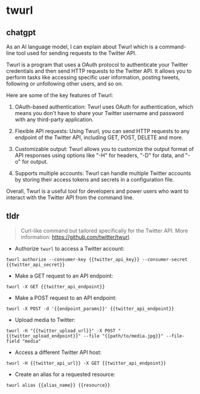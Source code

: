 # twurl 
## chatgpt 
As an AI language model, I can explain about Twurl which is a command-line tool used for sending requests to the Twitter API.

Twurl is a program that uses a OAuth protocol to authenticate your Twitter credentials and then send HTTP requests to the Twitter API. It allows you to perform tasks like accessing specific user information, posting tweets, following or unfollowing other users, and so on.

Here are some of the key features of Twurl:

1. OAuth-based authentication: Twurl uses OAuth for authentication, which means you don't have to share your Twitter username and password with any third-party application.

2. Flexible API requests: Using Twurl, you can send HTTP requests to any endpoint of the Twitter API, including GET, POST, DELETE and more.

3. Customizable output: Twurl allows you to customize the output format of API responses using options like "-H" for headers, "-D" for data, and "-o" for output.

4. Supports multiple accounts: Twurl can handle multiple Twitter accounts by storing their access tokens and secrets in a configuration file.

Overall, Twurl is a useful tool for developers and power users who want to interact with the Twitter API from the command line. 

## tldr 
 
> Curl-like command but tailored specifically for the Twitter API.
> More information: <https://github.com/twitter/twurl>.

- Authorize `twurl` to access a Twitter account:

`twurl authorize --consumer-key {{twitter_api_key}} --consumer-secret {{twitter_api_secret}}`

- Make a GET request to an API endpoint:

`twurl -X GET {{twitter_api_endpoint}}`

- Make a POST request to an API endpoint:

`twurl -X POST -d '{{endpoint_params}}' {{twitter_api_endpoint}}`

- Upload media to Twitter:

`twurl -H "{{twitter_upload_url}}" -X POST "{{twitter_upload_endpoint}}" --file "{{path/to/media.jpg}}" --file-field "media"`

- Access a different Twitter API host:

`twurl -H {{twitter_api_url}} -X GET {{twitter_api_endpoint}}`

- Create an alias for a requested resource:

`twurl alias {{alias_name}} {{resource}}`
